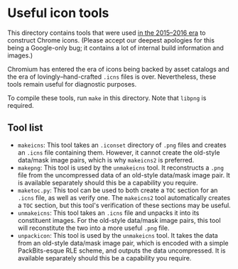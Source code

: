 # Useful icon tools

This directory contains tools that were used [in the 2015–2016
era](https://crbug.com/40430886) to construct Chrome icons. (Please accept our
deepest apologies for this being a Google-only bug; it contains a lot of
internal build information and images.)

Chromium has entered the era of icons being backed by asset catalogs and the era
of lovingly–hand-crafted `.icns` files is over. Nevertheless, these tools remain
useful for diagnostic purposes.

To compile these tools, run `make` in this directory. Note that `libpng` is
required.

## Tool list

- `makeicns`: This tool takes an `.iconset` directory of `.png` files and
creates an `.icns` file containing them. However, it cannot create the old-style
data/mask image pairs, which is why `makeicns2` is preferred.
- `makepng`: This tool is used by the `unmakeicns` tool. It reconstructs a
`.png` file from the uncompressed data of an old-style data/mask image pair. It
is available separately should this be a capability you require.
- `maketoc.py`: This tool can be used to both create a `TOC` section for an
`.icns` file, as well as verify one. The `makeicns2` tool automatically creates
a `TOC` section, but this tool's verification of these sections may be useful.
- `unmakeicns`: This tool takes an `.icns` file and unpacks it into its
constituent images. For the old-style data/mask image pairs, this tool will
reconstitute the two into a more useful `.png` file.
- `unpackicon`: This tool is used by the `unmakeicns` tool. It takes the data
from an old-style data/mask image pair, which is encoded with a simple
PackBits-esque RLE scheme, and outputs the data uncompressed. It is available
separately should this be a capability you require.
